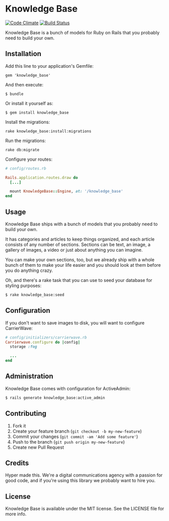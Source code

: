 # Knowledge Base

[![Code Climate](https://codeclimate.com/github/hyperoslo/knowledge_base.png)](https://codeclimate.com/github/hyperoslo/knowledge_base)
[![Build Status](https://travis-ci.org/hyperoslo/knowledge_base.png)](https://travis-ci.org/hyperoslo/knowledge_base)

Knowledge Base is a bunch of models for Ruby on Rails that you probably need to build your own.

## Installation

Add this line to your application's Gemfile:

    gem 'knowledge_base'

And then execute:

    $ bundle

Or install it yourself as:

    $ gem install knowledge_base

Install the migrations:

    rake knowledge_base:install:migrations
    
Run the migrations:

    rake db:migrate

Configure your routes:

```ruby
# config/routes.rb

Rails.application.routes.draw do
  [...]

  mount KnowledgeBase::Engine, at: '/knowledge_base'
end
```

## Usage

Knowledge Base ships with a bunch of models that you probably need to build your own.

It has categories and articles to keep things organized, and each article consists of any number of sections.
Sections can be text, an image, a gallery of images, a video or just about anything you can imagine.

You can make your own sections, too, but we already ship with a whole bunch of them to make your life easier and you
should look at them before you do anything crazy.

Oh, and there's a rake task that you can use to seed your database for styling purposes:

```bash
$ rake knowledge_base:seed
```

## Configuration

If you don't want to save images to disk, you will want to configure CarrierWave:

```ruby
# config/initializers/carrierwave.rb
Carrierwave.configure do |config|
  storage :fog

  ...
end
```

## Administration

Knowledge Base comes with configuration for ActiveAdmin:

```bash
$ rails generate knowledge_base:active_admin
```

## Contributing

1. Fork it
2. Create your feature branch (`git checkout -b my-new-feature`)
3. Commit your changes (`git commit -am 'Add some feature'`)
4. Push to the branch (`git push origin my-new-feature`)
5. Create new Pull Request

## Credits

Hyper made this. We're a digital communications agency with a passion for good code,
and if you're using this library we probably want to hire you.


## License

Knowledge Base is available under the MIT license. See the LICENSE file for more info.
